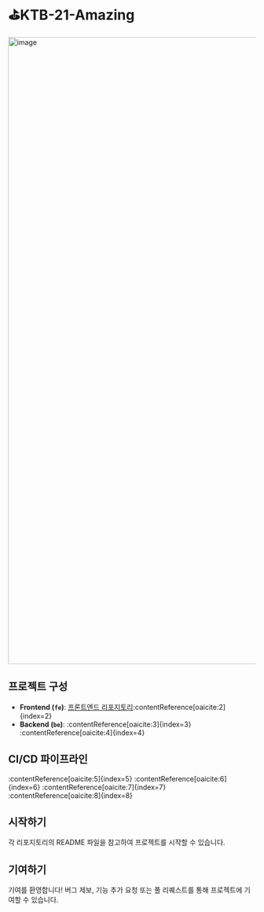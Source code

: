 # ⛳️KTB-21-Amazing

<img width="1276" alt="image" src="https://github.com/user-attachments/assets/1fcd9816-d9dc-43ae-8f16-466597934ad2" />

## 프로젝트 구성

- **Frontend (`fe`)**: [프론트엔드 리포지토리](https://github.com/KTB-21-Amazing/fe)&#8203;:contentReference[oaicite:2]{index=2}
- **Backend (`be`)**: :contentReference[oaicite:3]{index=3}&#8203;:contentReference[oaicite:4]{index=4}

## CI/CD 파이프라인

:contentReference[oaicite:5]{index=5} :contentReference[oaicite:6]{index=6} :contentReference[oaicite:7]{index=7}&#8203;:contentReference[oaicite:8]{index=8}

## 시작하기

각 리포지토리의 README 파일을 참고하여 프로젝트를 시작할 수 있습니다.

## 기여하기

기여를 환영합니다! 버그 제보, 기능 추가 요청 또는 풀 리퀘스트를 통해 프로젝트에 기여할 수 있습니다.
